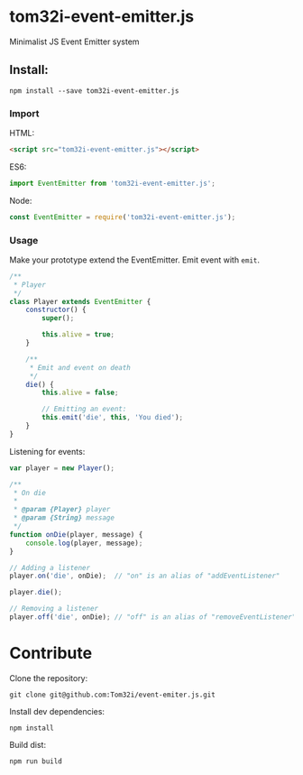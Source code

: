 tom32i-event-emitter.js
=======================

Minimalist JS Event Emitter system

## Install:

    npm install --save tom32i-event-emitter.js

### Import

HTML:

```html
<script src="tom32i-event-emitter.js"></script>
```

ES6:

```javascript
import EventEmitter from 'tom32i-event-emitter.js';
```

Node:

```javascript
const EventEmitter = require('tom32i-event-emitter.js');
```

### Usage

Make your prototype extend the EventEmitter.
Emit event with `emit`.

``` javascript
/**
 * Player
 */
class Player extends EventEmitter {
    constructor() {
        super();

        this.alive = true;
    }

    /**
     * Emit and event on death
     */
    die() {
        this.alive = false;

        // Emitting an event:
        this.emit('die', this, 'You died');
    }
}
```

Listening for events:

```javascript
var player = new Player();

/**
 * On die
 *
 * @param {Player} player
 * @param {String} message
 */
function onDie(player, message) {
    console.log(player, message);
}

// Adding a listener
player.on('die', onDie);  // "on" is an alias of "addEventListener"

player.die();

// Removing a listener
player.off('die', onDie); // "off" is an alias of "removeEventListener"
```

# Contribute

Clone the repository:

    git clone git@github.com:Tom32i/event-emiter.js.git

Install dev dependencies:

    npm install

Build dist:

    npm run build
